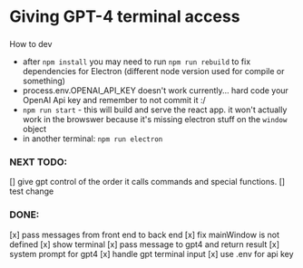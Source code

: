 # Giving GPT-4 terminal access

###

How to dev

- after `npm install` you may need to run `npm run rebuild` to fix dependencies for Electron (different node version used for compile or something)
- process.env.OPENAI_API_KEY doesn't work currently... hard code your OpenAI Api key and remember to not commit it :/
- `npm run start` - this will build and serve the react app. it won't actually work in the browswer because it's missing electron stuff on the `window` object
- in another terminal: `npm run electron`

### NEXT TODO:

[] give gpt control of the order it calls commands and special functions.
[] test change

### DONE:

[x] pass messages from front end to back end
[x] fix mainWindow is not defined
[x] show terminal
[x] pass message to gpt4 and return result
[x] system prompt for gpt4
[x] handle gpt terminal input
[x] use .env for api key
